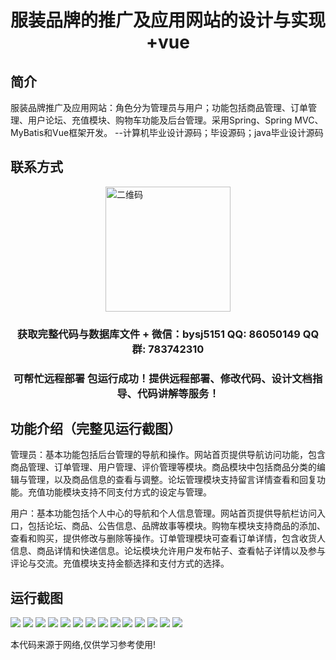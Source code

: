<p><h1 align="center">服装品牌的推广及应用网站的设计与实现+vue</h1></p>

## 简介
服装品牌推广及应用网站：角色分为管理员与用户；功能包括商品管理、订单管理、用户论坛、充值模块、购物车功能及后台管理。采用Spring、Spring MVC、MyBatis和Vue框架开发。    --计算机毕业设计源码；毕设源码；java毕业设计源码


## 联系方式
<img src="https://bs-1329754181.cos.ap-shanghai.myqcloud.com/wx.jpg" alt="二维码" style="display: block; margin: 0 auto;" width="200px">
<p><h3 align="center">获取完整代码与数据库文件 + 微信：bysj5151 QQ: 86050149 QQ群: 783742310</h3></p>
<p><h3 align="center">可帮忙远程部署 包运行成功！提供远程部署、修改代码、设计文档指导、代码讲解等服务！</h3></p>

## 功能介绍（完整见运行截图）
管理员：基本功能包括后台管理的导航和操作。网站首页提供导航访问功能，包含商品管理、订单管理、用户管理、评价管理等模块。商品模块中包括商品分类的编辑与管理，以及商品信息的查看与调整。论坛管理模块支持留言详情查看和回复功能。充值功能模块支持不同支付方式的设定与管理。

用户：基本功能包括个人中心的导航和个人信息管理。网站首页提供导航栏访问入口，包括论坛、商品、公告信息、品牌故事等模块。购物车模块支持商品的添加、查看和购买，提供修改与删除等操作。订单管理模块可查看订单详情，包含收货人信息、商品详情和快递信息。论坛模块允许用户发布帖子、查看帖子详情以及参与评论与交流。充值模块支持金额选择和支付方式的选择。


## 运行截图
![](https://bs-1329754181.cos.ap-shanghai.myqcloud.com/ssm/clothingBrandPromotionAndApplicationWebsite/img/001.jpg)
![](https://bs-1329754181.cos.ap-shanghai.myqcloud.com/ssm/clothingBrandPromotionAndApplicationWebsite/img/002.jpg)
![](https://bs-1329754181.cos.ap-shanghai.myqcloud.com/ssm/clothingBrandPromotionAndApplicationWebsite/img/003.jpg)
![](https://bs-1329754181.cos.ap-shanghai.myqcloud.com/ssm/clothingBrandPromotionAndApplicationWebsite/img/004.jpg)
![](https://bs-1329754181.cos.ap-shanghai.myqcloud.com/ssm/clothingBrandPromotionAndApplicationWebsite/img/005.jpg)
![](https://bs-1329754181.cos.ap-shanghai.myqcloud.com/ssm/clothingBrandPromotionAndApplicationWebsite/img/006.jpg)
![](https://bs-1329754181.cos.ap-shanghai.myqcloud.com/ssm/clothingBrandPromotionAndApplicationWebsite/img/007.jpg)
![](https://bs-1329754181.cos.ap-shanghai.myqcloud.com/ssm/clothingBrandPromotionAndApplicationWebsite/img/008.jpg)
![](https://bs-1329754181.cos.ap-shanghai.myqcloud.com/ssm/clothingBrandPromotionAndApplicationWebsite/img/009.jpg)
![](https://bs-1329754181.cos.ap-shanghai.myqcloud.com/ssm/clothingBrandPromotionAndApplicationWebsite/img/010.jpg)
![](https://bs-1329754181.cos.ap-shanghai.myqcloud.com/ssm/clothingBrandPromotionAndApplicationWebsite/img/011.jpg)
![](https://bs-1329754181.cos.ap-shanghai.myqcloud.com/ssm/clothingBrandPromotionAndApplicationWebsite/img/012.jpg)
![](https://bs-1329754181.cos.ap-shanghai.myqcloud.com/ssm/clothingBrandPromotionAndApplicationWebsite/img/013.jpg)
![](https://bs-1329754181.cos.ap-shanghai.myqcloud.com/ssm/clothingBrandPromotionAndApplicationWebsite/img/014.jpg)

<p>本代码来源于网络,仅供学习参考使用!</p>
